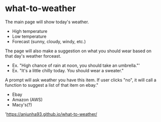 # what-to-weather

The main page will show today's weather.
- High temperature
- Low temperature
- Forecast (sunny, cloudy, windy, etc.)


The page will also make a suggestion on what you should wear based on that day's weather forceast.
- Ex. "High chance of rain at noon, you should take an umbrella."'
- Ex. "It's a little chilly today. You should wear a sweater."


A prompt will ask weather you have this item. If user clicks "no", it will call a function to suggest a list of that item on ebay."
- Ebay
- Amazon (AWS)
- Macy's(?)

'https://anjunha93.github.io/what-to-weather/


